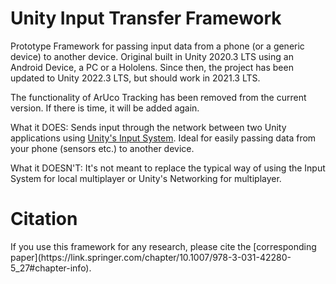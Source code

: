 # Unity Input Transfer Framework

Prototype Framework for passing input data from a phone (or a generic device) to another device. Original built in Unity 2020.3 LTS using an Android Device, a PC or a Hololens. Since then, the project has been updated to Unity 2022.3 LTS, but should work in 2021.3 LTS. 

The functionality of ArUco Tracking has been removed from the current version. If there is time, it will be added again.

What it DOES: Sends input through the network between two Unity applications using [Unity's Input System](https://docs.unity3d.com/Packages/com.unity.inputsystem@1.7/manual/Installation.html). Ideal for easily passing data from your phone (sensors etc.) to another device.

What it DOESN'T: It's not meant to replace the typical way of using the Input System for local multiplayer or Unity's Networking for multiplayer.

<h1>Citation</h1>
If you use this framework for any research, please cite the [corresponding paper](https://link.springer.com/chapter/10.1007/978-3-031-42280-5_27#chapter-info).
